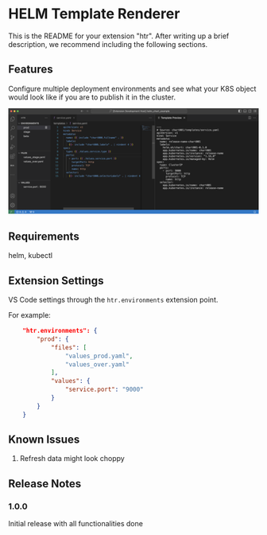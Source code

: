 # HELM Template Renderer

This is the README for your extension "htr". After writing up a brief description, we recommend including the following sections.

## Features

Configure multiple deployment environments and see what your K8S object would look like if you are to publish it in the cluster.

![feature 1](images/feature1.png)


## Requirements

helm, kubectl

## Extension Settings

VS Code settings through the `htr.environments` extension point.

For example:

```json
    "htr.environments": {
        "prod": {
            "files": [
                "values_prod.yaml",
                "values_over.yaml"
            ],
            "values": {
                "service.port": "9000"
            }
        }
    }
```

## Known Issues

1. Refresh data might look choppy

## Release Notes

### 1.0.0

Initial release with all functionalities done

